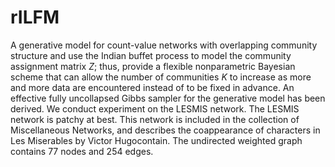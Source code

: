 # rILFM
A generative model for count-value networks with overlapping community structure and use the Indian buffet process to model the community assignment matrix $Z$; thus, provide a flexible nonparametric Bayesian scheme that can allow the number of communities $K$ to increase as more and more data are encountered instead of to be fixed in advance. An effective fully uncollapsed Gibbs sampler for the generative model has been derived. We conduct experiment on the LESMIS network. The LESMIS network is patchy at best. This network is included in the collection of Miscellaneous Networks, and describes the coappearance of characters in Les Miserables by Victor Hugocontain. The undirected weighted graph contains 77 nodes and 254 edges.
